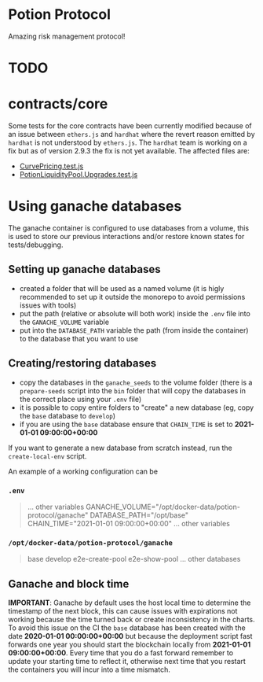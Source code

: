 # Potion Protocol

Amazing risk management protocol!

# TODO

# contracts/core

Some tests for the core contracts have been currently modified because of an issue between `ethers.js` and `hardhat` where the revert reason emitted
by `hardhat` is not understood by `ethers.js`. The `hardhat` team is working on a fix but as of version 2.9.3 the fix is not yet available. The affected
files are:

- [CurvePricing.test.js](./contracts/core/test/CurvePricing.test.ts)
- [PotionLiquidityPool.Upgrades.test.js](./contracts/core/test/PotionLiquidityPool.Upgrades.test.ts)

# Using ganache databases

The ganache container is configured to use databases from a volume, this is used to store our previous interactions and/or restore known states for tests/debugging.

## Setting up ganache databases
- created a folder that will be used as a named volume (it is higly recommended to set up it outside the monorepo to avoid permissions issues with tools)
- put the path (relative or absolute will both work) inside the `.env` file into the `GANACHE_VOLUME` variable
- put into the `DATABASE_PATH` variable the path (from inside the container) to the database that you want to use

## Creating/restoring databases
- copy the databases in the `ganache_seeds` to the volume folder (there is a `prepare-seeds` script into the `bin` folder that will copy the databases in the correct place using your `.env` file)
- it is possible to copy entire folders to "create" a new database (eg, copy the `base` database to `develop`)
- if you are using the `base` database ensure that `CHAIN_TIME` is set to **2021-01-01 09:00:00+00:00**

If you want to generate a new database from scratch instead, run the `create-local-env` script.

An example of a working configuration can be

### `.env`
> ... other variables
> GANACHE_VOLUME="/opt/docker-data/potion-protocol/ganache"
> DATABASE_PATH="/opt/base"
> CHAIN_TIME="2021-01-01 09:00:00+00:00"
> ... other variables

### `/opt/docker-data/potion-protocol/ganache`
> base
> develop
> e2e-create-pool
> e2e-show-pool
> ... other databases

## Ganache and block time
**IMPORTANT**: Ganache by default uses the host local time to determine the timestamp of the next block, this can cause issues with expirations not working because the time turned back or create inconsistency in the charts.
To avoid this issue on the CI the `base` database has been created with the date **2020-01-01 00:00:00+00:00** but because the deployment script fast forwards one year you should start the blockchain locally from **2021-01-01 09:00:00+00:00**.
Every time that you do a fast forward remember to update your starting time to reflect it, otherwise next time that you restart the containers you will incur into a time mismatch.
